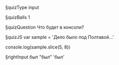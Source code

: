 §quizType
input

§quizBalls
1


§quizQuestion
Что будет в консоли?



§quizJS
var sample = 'Дело было под Полтавой...'

console.log(sample.slice(5, 8))



§rightInput
был
"был"
'был'
